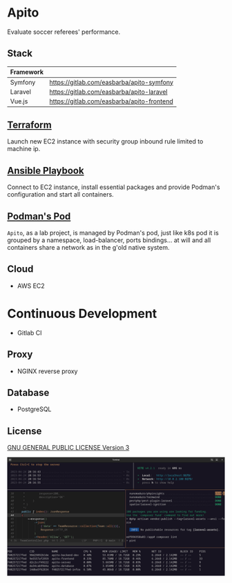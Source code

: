 # Apito

Evaluate soccer referees' performance.

## Stack

| Framework |                                            |
| --------- | ------------------------------------------ |
| Symfony   | https://gitlab.com/easbarba/apito-symfony  |
| Laravel   | https://gitlab.com/easbarba/apito-laravel  |
| Vue.js    | https://gitlab.com/easbarba/apito-frontend |

## [Terraform](terraform)

Launch new EC2 instance with security group inbound rule limited to machine ip.

## [Ansible Playbook](ansible)

Connect to EC2 instance, install essential packages and provide Podman's configuration and start all containers.

## [Podman's Pod](https://developers.redhat.com/blog/2019/01/15/podman-managing-containers-pods)

`Apito`, as a lab project, is managed by Podman's pod, just like k8s pod it is grouped by a namespace, load-balancer, ports bindings... at will and all containers share a network as in the g'old native system.

## Cloud

- AWS EC2

# Continuous Development

- Gitlab CI

## Proxy

- NGINX reverse proxy

## Database

- PostgreSQL

## License

[GNU GENERAL PUBLIC LICENSE Version 3](https://www.gnu.org/licenses/gpl-3.0.en.html)

![podman pod](podman_pod.png)
